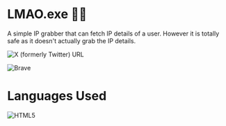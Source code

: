# LMAO.exe 👨‍💻
 A simple IP grabber that can fetch IP
 details of a user. However it is totally
 safe as it doesn't actually grab the IP
 details.
 
 <img alt="X (formerly Twitter) URL" src="https://img.shields.io/twitter/url?url=https%3A%2F%2Ftwitter.com%2FSanyalHrishav%3Ft%3Dla0Frx-fUmNTimuPMM0rAg%26s%3D09&logo=X">
 
![Brave](https://img.shields.io/badge/Brave-FB542B?style=for-the-badge&logo=Brave&logoColor=white)

# Languages Used 
 ![HTML5](https://img.shields.io/badge/html5-%23E34F26.svg?style=for-the-badge&logo=html5&logoColor=white)
